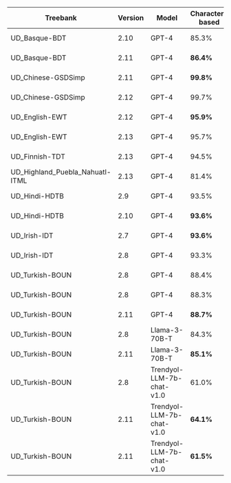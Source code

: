 | Treebank | Version | Model | Character-based | Token-based | Dependency-included | Sentence count | Date | Special TR |
| --- | --- | --- | --- | --- | --- | --- | --- | --- |
| UD_Basque-BDT | 2.10 | GPT-4 | 85.3% | 58.1% | Yes | 500 | 2024-04-12 | False |
| UD_Basque-BDT | 2.11 | GPT-4 | **86.4%** | **60.4%** | Yes | 500 | 2024-04-12 | False |
| UD_Chinese-GSDSimp | 2.11 | GPT-4 | **99.8%** | 99.0% | Yes | 500 | 2024-04-12 | False |
| UD_Chinese-GSDSimp | 2.12 | GPT-4 | 99.7% | **99.3%** | Yes | 500 | 2024-04-12 | False |
| UD_English-EWT | 2.12 | GPT-4 | **95.9%** | **88.1%** | Yes | 500 | 2024-04-12 | False |
| UD_English-EWT | 2.13 | GPT-4 | 95.7% | 87.8% | Yes | 500 | 2024-04-12 | False |
| UD_Finnish-TDT | 2.13 | GPT-4 | 94.5% | 83.4% | Yes | 500 | 2024-03-12 | False |
| UD_Highland_Puebla_Nahuatl-ITML | 2.13 | GPT-4 | 81.4% | 56.8% | Yes | 137 | 2024-04-12 | False |
| UD_Hindi-HDTB | 2.9 | GPT-4 | 93.5% | 78.5% | Yes | 500 | 2024-04-12 | False |
| UD_Hindi-HDTB | 2.10 | GPT-4 | **93.6%** | **79.5%** | Yes | 500 | 2024-04-12 | False |
| UD_Irish-IDT | 2.7 | GPT-4 | **93.6%** | **79.5%** | Yes | 500 | 2024-04-12 | False |
| UD_Irish-IDT | 2.8 | GPT-4 | 93.3% | 77.5% | Yes | 500 | 2024-04-12 | False |
| UD_Turkish-BOUN | 2.8 | GPT-4 | 88.4% | 67.4% | Yes | 500 | 2024-04-27 | True |
| UD_Turkish-BOUN | 2.8 | GPT-4 | 88.3% | 67.4% | Yes | 500 | 2024-04-11 | False |
| UD_Turkish-BOUN | 2.11 | GPT-4 | **88.7%** | **70.3%** | Yes | 500 | 2024-04-11 | False |
| UD_Turkish-BOUN | 2.8 | Llama-3-70B-T | 84.3% | 57.4% | Yes | 500 | 2024-04-19 | False |
| UD_Turkish-BOUN | 2.11 | Llama-3-70B-T | **85.1%** | **59.4%** | Yes | 500 | 2024-04-19 | False |
| UD_Turkish-BOUN | 2.8 | Trendyol-LLM-7b-chat-v1.0 | 61.0% | 26.3% | Yes | 500 | 2024-04-27 | False |
| UD_Turkish-BOUN | 2.11 | Trendyol-LLM-7b-chat-v1.0 | **64.1%** | **29.0%** | No | 500 | 2024-04-28 | False |
| UD_Turkish-BOUN | 2.11 | Trendyol-LLM-7b-chat-v1.0 | **61.5%** | **26.9%** | Yes | 500 | 2024-04-28 | False |
